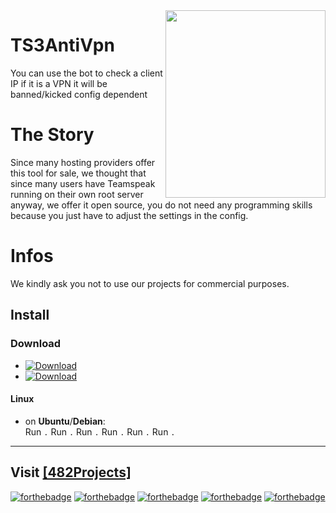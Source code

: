 <img src="https://i.imgur.com/L1AycQX.png" width="256" height="300" href="https://482-projects.com" target="_blank" align="right" />

# TS3AntiVpn
You can use the bot to check a client IP if it is a VPN it will be banned/kicked config dependent

# The Story
Since many hosting providers offer this tool for sale, we thought that since many users have Teamspeak running on their own root server anyway, we offer it open source, you do not need any programming skills because you just have to adjust the settings in the config. 

# Infos 

We kindly ask you not to use our projects for commercial purposes.

## Install

### Download
- [![Download](https://img.shields.io/badge/Download-latest-orange.svg)](#)
- [![Download](https://img.shields.io/badge/Download-beta-orange.svg)](#)

#### Linux
* on **Ubuntu**/**Debian**:  
Run `.`
Run `.`
Run `.`
Run `.`
Run `.`
Run `.`

---
Visit [[482Projects]](https://482-projects.com)
---
[![forthebadge](http://forthebadge.com/images/badges/60-percent-of-the-time-works-every-time.svg)](https://482-projects.com) [![forthebadge](http://forthebadge.com/images/badges/built-by-developers.svg)](https://482-projects.com) [![forthebadge](http://forthebadge.com/images/badges/built-with-love.svg)](https://482-projects.com) [![forthebadge](http://forthebadge.com/images/badges/contains-cat-gifs.svg)](https://482-projects.com) [![forthebadge](http://forthebadge.com/images/badges/made-with-java.svg)](https://482-projects.com)
